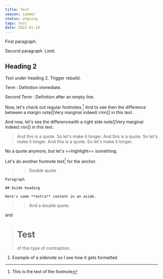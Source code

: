 ```yaml
---
title: Test
season: summer
status: ongoing
tags: test
date: 2022-01-18
---
```


First paragraph.

Second paragraph. Limit.

## Heading 2

Text under heading 2. Trigger rebuild.

Term
:  Definition immediate.

Second Term
:  Definition after an empty line.

Now, let's check out regular footnotes.[^fn] And to see then the difference between a margin note[[Very marginal indeed::rmn]] in this text.

[^fn]: This is the text of the footnote

And now, let's see the differencewith a right side note[[Very marginal indeed::rsn]] in this text.

> And this is a quote. So let's make it longer. And this is a quote. So let's make it longer. And this is a quote. So let's make it longer.

No a quote anymore, but let's ==highlight== something.

Let's do another footnote test<a href="#fn1" class="footnote-ref" id="fnref1" role="doc-noteref"><sup>1</sup></a> for the anchor.


>> Double quote

<aside markdown="1">

	Paragraph

	## Aside heading

	Here's some **extra** content in an aside.

</aside>

>> And a double quote.

and

> # Test
>  of this type of contraption.

<ol>
<li id="fn1" role="doc-endnote"><p>Example of a sidenote so I see how it gets formatted</p></li>
</ol>
